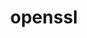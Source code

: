 ---
blog: https://www.openssl.org/blog/
github: openssl/openssl
guide: https://github.com/openssl/web/tree/master/img
logohandle: openssl
sort: openssl
title: openssl
website: https://www.openssl.org/
wikipedia: https://en.wikipedia.org/wiki/OpenSSL
---